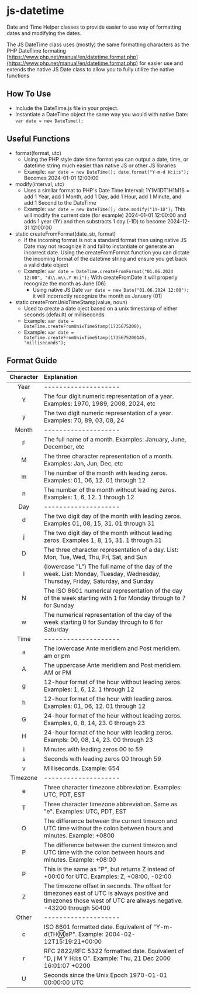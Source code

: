 # js-datetime
Date and Time Helper classes to provide easier to use way of formatting dates and modifying the dates.

The JS DateTime class uses (mostly) the same formatting characters as the PHP DateTime formating [https://www.php.net/manual/en/datetime.format.php](https://www.php.net/manual/en/datetime.format.php) for easier use and extends the native JS Date class to allow you to fully utilize the native functions

## How To Use

* Include the DateTime.js file in your project.
* Instantiate a DateTime object the same way you would with native Date: `var date = new DateTime();`

## Useful Functions
* format(format, utc)
  * Using the PHP style date time format you can output a date, time, or datetime string much easier than native JS or other JS libraries
  * Example: `var date = new DateTime(); date.format("Y-m-d H:i:s");` Becomes 2024-01-01 12:00:00
* modify(interval, utc)
  * Uses a similar format to PHP's Date Time Interval: 1Y1M1DT1H1M1S = add 1 Year, add 1 Month, add 1 Day, add 1 Hour, add 1 Minute, and add 1 Second to the DateTime
  * Example: `var date = new DateTime(); date.modify("1Y-1D");` This will modify the current date (for example) 2024-01-01 12:00:00 and adds 1 year (1Y) and then substracts 1 day (-1D) to become 2024-12-31 12:00:00
* static createFromFormat(date_str, format)
  * If the incoming format is not a standard format then using native JS Date may not recognize it and fail to instantiate or generate an incorrect date. Using the createFromFormat function you can dictate the incoming format of the datetime string and ensure you get back a valid date object
  * Example: `var date = DateTime.createFromFormat("01.06.2024 12:00", "d\\.m\\.Y H:i");` With createFromDate it will properly recognize the month as June (06)
    * Using native JS Date `var date = new Date("01.06.2024 12:00");` it will incorrectly recognize the month as January (01) 
* static createFromUnixTimeStamp(value, noun)
  * Used to create a date oject based on a unix timestamp of either seconds (default) or milliseconds
  * Example: `var date = DateTime.createFromUnixTimeStamp(1735675200);`
  * Example: `var date = DateTime.createFromUnixTimeStamp(1735675200145, "milliseconds");`
 
## Format Guide
|  Character  |Explanation|
|:----------------:|:----------|
|Year|--------------------|
|Y|The four digit numeric representation of a year.	Examples: 1970, 1989, 2008, 2024, etc|
|y|The two digit numeric representation of a year.	Examples: 70, 89, 03, 08, 24|
|Month|--------------------|
|F|The full name of a month. Examples: January, June, December, etc|
|M|The three character representation of a month. Examples: Jan, Jun, Dec, etc|
|m|The number of the month with leading zeros. Examples:	01, 06, 12. 01 through 12|
|n|The number of the month without leading zeros. Examples:	1, 6, 12. 1 through 12|
|Day|--------------------|
|d|The two digit day of the month with leading zeros. Examples	01, 08, 15, 31. 01 through 31|
|j|The two digit day of the month without leading zeros. Examples	1, 8, 15, 31. 1 through 31|
|D|The three character representation of a day. List: Mon, Tue, Wed, Thu, Fri, Sat, and Sun|
|l|(lowercase "L")	The full name of the day of the week. List: Monday, Tuesday, Wednesday, Thursday, Friday, Saturday, and Sunday|
|N|The ISO 8601 numerical representation of the day of the week starting with	1 for Monday through to 7 for Sunday|
|w|The numerical representation of the day of the week starting	0 for Sunday through to 6 for Saturday|
|Time|--------------------|
|a|The lowercase Ante meridiem and Post meridiem.	am or pm|
|A|The uppercase Ante meridiem and Post meridiem. AM or PM|
|g|12-hour format of the hour without leading zeros. Examples: 1, 6, 12.	1 through 12|
|h|12-hour format of the hour with leading zeros. Examples: 01, 06, 12.	01 through 12|
|G|24-hour format of the hour without leading zeros. Examples, 0, 8, 14, 23.	0 through 23|
|H|24-hour format of the hour with leading zeros. Exampls: 00, 08, 14, 23.	00 through 23|
|i|Minutes with leading zeros	00 to 59|
|s|Seconds with leading zeros	00 through 59|
|v|Milliseconds. Example: 654|
|Timezone|--------------------|
|e|Three character timezone abbreviation. Examples: UTC, PDT, EST|
|T|Three character timezone abbreviation. Same as "e". Examples: UTC, PDT, EST|
|O|The difference between the current timezon and UTC time without the colon between hours and minutes.	Example: +0800|
|P|The difference between the current timezon and UTC time with the colon between hours and minutes.	Example: +08:00|
|p|This is the same as "P", but returns Z instead of +00:00 for UTC.	Examples: Z, +08:00, -02:00|
|Z|The timezone offset in seconds. The offset for timezones east of UTC is always positive and timezones those west of UTC are always negative.	-43200 through 50400|
|Other|--------------------|
|c|ISO 8601 formatted date. Equivalent of "Y-m-d\\TH:m:sP". Example:	2004-02-12T15:19:21+00:00|
|r|RFC 2822/RFC 5322 formatted date. Equivalent of "D, j M Y H:i:s O".	Example: Thu, 21 Dec 2000 16:01:07 +0200|
|U|Seconds since the Unix Epoch 1970-01-01 00:00:00 UTC|
